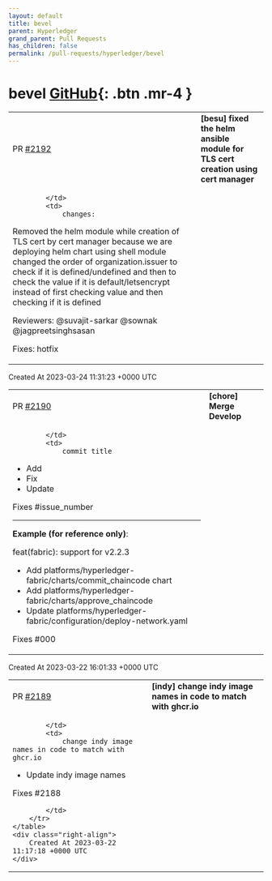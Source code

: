 ```yaml
---
layout: default
title: bevel
parent: Hyperledger
grand_parent: Pull Requests
has_children: false
permalink: /pull-requests/hyperledger/bevel
---
```


# bevel <span class="fs-3 right-align">[GitHub](https://github.com/hyperledger/bevel){: .btn .mr-4 }</span>


<div>
    <table>
        <tr>
            <td>
                PR <a href="https://github.com/hyperledger/bevel/pull/2192" class=".btn">#2192</a>
            </td>
            <td>
                <b>
                    [besu] fixed the helm ansible module for TLS cert creation using cert manager
                </b>
            </td>
        </tr>
        <tr>
            <td>
                
            </td>
            <td>
                changes:
Removed the helm module while creation of TLS cert by cert manager because we are deploying helm chart using shell module
changed the order of organization.issuer to check if it is defined/undefined and then to check the value if it is default/letsencrypt instead of first checking value and then checking if it is defined

Reviewers:
@suvajit-sarkar @sownak @jagpreetsinghsasan 

Fixes:
hotfix
            </td>
        </tr>
    </table>
    <div class="right-align">
        Created At 2023-03-24 11:31:23 +0000 UTC
    </div>
</div>

<div>
    <table>
        <tr>
            <td>
                PR <a href="https://github.com/hyperledger/bevel/pull/2190" class=".btn">#2190</a>
            </td>
            <td>
                <b>
                    [chore] Merge Develop
                </b>
            </td>
        </tr>
        <tr>
            <td>
                
            </td>
            <td>
                commit_title
   - Add
   - Fix
   - Update 

Fixes #issue_number

---
**Example (for reference only)**:   

feat(fabric): support for v2.2.3
  - Add platforms/hyperledger-fabric/charts/commit_chaincode chart
  - Add platforms/hyperledger-fabric/charts/approve_chaincode
  - Update platforms/hyperledger-fabric/configuration/deploy-network.yaml  

Fixes #000
            </td>
        </tr>
    </table>
    <div class="right-align">
        Created At 2023-03-22 16:01:33 +0000 UTC
    </div>
</div>

<div>
    <table>
        <tr>
            <td>
                PR <a href="https://github.com/hyperledger/bevel/pull/2189" class=".btn">#2189</a>
            </td>
            <td>
                <b>
                    [indy] change indy image names in code to match with ghcr.io
                </b>
            </td>
        </tr>
        <tr>
            <td>
                
            </td>
            <td>
                change indy image names in code to match with ghcr.io
   - Update indy image names

Fixes #2188 

            </td>
        </tr>
    </table>
    <div class="right-align">
        Created At 2023-03-22 11:17:18 +0000 UTC
    </div>
</div>

